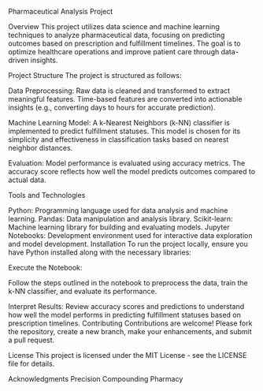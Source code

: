 Pharmaceutical Analysis Project

Overview
This project utilizes data science and machine learning techniques to analyze pharmaceutical data, focusing on predicting outcomes based on prescription and fulfillment timelines. The goal is to optimize healthcare operations and improve patient care through data-driven insights.

Project Structure
The project is structured as follows:

Data Preprocessing: Raw data is cleaned and transformed to extract meaningful features. Time-based features are converted into actionable insights (e.g., converting days to hours for accurate prediction).

Machine Learning Model: A k-Nearest Neighbors (k-NN) classifier is implemented to predict fulfillment statuses. This model is chosen for its simplicity and effectiveness in classification tasks based on nearest neighbor distances.

Evaluation: Model performance is evaluated using accuracy metrics. The accuracy score reflects how well the model predicts outcomes compared to actual data.

Tools and Technologies

Python: Programming language used for data analysis and machine learning.
Pandas: Data manipulation and analysis library.
Scikit-learn: Machine learning library for building and evaluating models.
Jupyter Notebooks: Development environment used for interactive data exploration and model development.
Installation
To run the project locally, ensure you have Python installed along with the necessary libraries:

Execute the Notebook:

Follow the steps outlined in the notebook to preprocess the data, train the k-NN classifier, and evaluate its performance.

Interpret Results:
Review accuracy scores and predictions to understand how well the model performs in predicting fulfillment statuses based on prescription timelines.
Contributing
Contributions are welcome! Please fork the repository, create a new branch, make your enhancements, and submit a pull request.

License
This project is licensed under the MIT License - see the LICENSE file for details.

Acknowledgments
Precision Compounding Pharmacy
